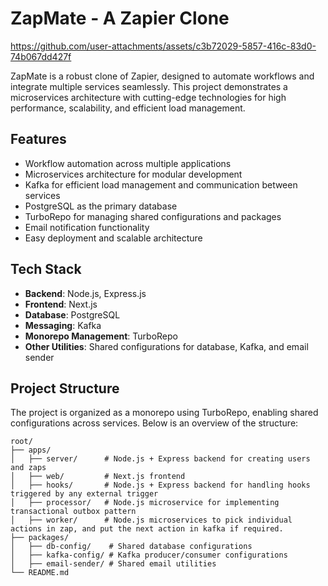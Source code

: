 # ZapMate - A Zapier Clone

https://github.com/user-attachments/assets/c3b72029-5857-416c-83d0-74b067dd427f

ZapMate is a robust clone of Zapier, designed to automate workflows and integrate multiple services seamlessly. This project demonstrates a microservices architecture with cutting-edge technologies for high performance, scalability, and efficient load management.

## Features

- Workflow automation across multiple applications
- Microservices architecture for modular development
- Kafka for efficient load management and communication between services
- PostgreSQL as the primary database
- TurboRepo for managing shared configurations and packages
- Email notification functionality
- Easy deployment and scalable architecture

## Tech Stack

- **Backend**: Node.js, Express.js
- **Frontend**: Next.js
- **Database**: PostgreSQL
- **Messaging**: Kafka
- **Monorepo Management**: TurboRepo
- **Other Utilities**: Shared configurations for database, Kafka, and email sender

## Project Structure

The project is organized as a monorepo using TurboRepo, enabling shared configurations across services. Below is an overview of the structure:

```plaintext
root/
├── apps/
│   ├── server/      # Node.js + Express backend for creating users and zaps
│   ├── web/         # Next.js frontend
│   ├── hooks/       # Node.js + Express backend for handling hooks triggered by any external trigger
│   ├── processor/   # Node.js microservice for implementing transactional outbox pattern
│   ├── worker/      # Node.js microservices to pick individual actions in zap, and put the next action in kafka if required.
├── packages/
│   ├── db-config/    # Shared database configurations
│   ├── kafka-config/ # Kafka producer/consumer configurations
│   ├── email-sender/ # Shared email utilities
└── README.md
